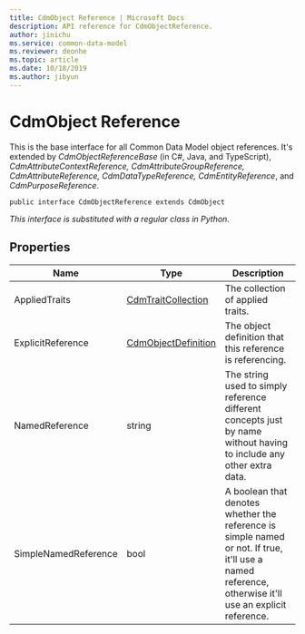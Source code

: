 ```yaml
---
title: CdmObject Reference | Microsoft Docs
description: API reference for CdmObjectReference.
author: jinichu
ms.service: common-data-model
ms.reviewer: deonhe 
ms.topic: article
ms.date: 10/18/2019
ms.author: jibyun
---
```


# CdmObject Reference

This is the base interface for all Common Data Model object references. It's extended by *CdmObjectReferenceBase* (in C#, Java, and TypeScript), *CdmAttributeContextReference, CdmAttributeGroupReference, CdmAttributeReference, CdmDataTypeReference, CdmEntityReference*, and *CdmPurposeReference*.

```
public interface CdmObjectReference extends CdmObject
```
*This interface is substituted with a regular class in Python.*

## Properties
|Name|Type|Description|
|---|---|---|
|AppliedTraits|[CdmTraitCollection](traitcollection.md)|The collection of applied traits.|
|ExplicitReference|[CdmObjectDefinition](cdmobjectdefinition.md)|The object definition that this reference is referencing.|
|NamedReference|string|The string used to simply reference different concepts just by name without having to include any other extra data.|
|SimpleNamedReference|bool|A boolean that denotes whether the reference is simple named or not. If true, it'll use a named reference, otherwise it'll use an explicit reference.|
